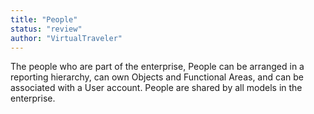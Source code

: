```yaml
---
title: "People"
status: "review"
author: "VirtualTraveler"
---
```


The people who are part of the enterprise, People can be arranged in a reporting hierarchy, can own Objects and Functional Areas, and can be associated with a User account. People are shared by all models in the enterprise.

